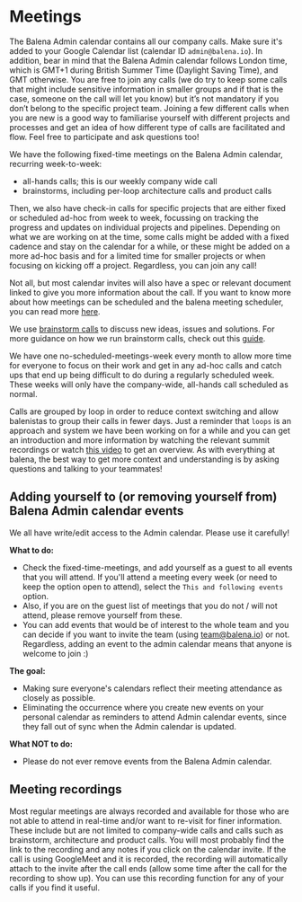 # Meetings

The Balena Admin calendar contains all our company calls. Make sure it's added to your Google Calendar list (calendar ID `admin@balena.io`). In addition, bear in mind that the Balena Admin calendar follows London time, which is GMT+1 during British Summer Time (Daylight Saving Time), and GMT otherwise. You are free to join any calls (we do try to keep some calls that might include sensitive information in smaller groups and if that is the case, someone on the call will let you know) but it’s not mandatory if you don’t belong to the specific project team. Joining a few different calls when you are new is a good way to familiarise yourself with different projects and processes and get an idea of how different type of calls are facilitated and flow. Feel free to participate and ask questions too! 

We have the following fixed-time meetings on the Balena Admin calendar, recurring week-to-week:
- all-hands calls; this is our weekly company wide call
- brainstorms, including per-loop architecture calls and product calls

Then, we also have check-in calls for specific projects that are either fixed or scheduled ad-hoc from week to week, focussing on tracking the progress and updates on individual projects and pipelines. Depending on what we are working on at the time, some calls might be added with a fixed cadence and stay on the calendar for a while, or these might be added on a more ad-hoc basis and for a limited time for smaller projects or when focusing on kicking off a project. Regardless, you can join any call! 

Not all, but most calendar invites will also have a spec or relevant document linked to give you more information about the call. If you want to know more about how meetings can be scheduled and the balena meeting scheduler, you can read more [here](https://github.com/balena-io/meeting-scheduler).

We use [brainstorm calls](./how-we-work/resource-glossary/brainstorm-calls.md) to discuss new ideas, issues and solutions. For more guidance on how we run brainstorm calls, check out this [guide](https://docs.google.com/document/d/1mHb-D2vJxufa8OZPU55V5WBIXuQ44MNL4fcXw52lEe8/edit#). 

We have one no-scheduled-meetings-week every month to allow more time for everyone to focus on their work and get in any ad-hoc calls and catch ups that end up being difficult to do during a regularly scheduled week. These weeks will only have the company-wide, all-hands call scheduled as normal. 

Calls are grouped by loop in order to reduce context switching and allow balenistas to group their calls in fewer days. Just a reminder that `loops` is an approach and system we have been working on for a while and you can get an introduction and more information by watching the relevant summit recordings or watch [this video](https://drive.google.com/file/d/1xHaZredpmAN5Ewb8lro6LovkVLVjIDJE/view) to get an overview. As with everything at balena, the best way to get more context and understanding is by asking questions and talking to your teammates! 

## Adding yourself to (or removing yourself from) Balena Admin calendar events

We all have write/edit access to the Admin calendar. Please use it carefully! 

**What to do:**
* Check the fixed-time-meetings, and add yourself as a guest to all events that you will attend. If you'll attend a meeting every week (or need to keep the option open to attend), select the `This and following events` option.
* Also, if you are on the guest list of meetings that you do not / will not attend, please remove yourself from these.
* You can add events that would be of interest to the whole team and you can decide if you want to invite the team (using team@balena.io) or not. Regardless, adding an event to the admin calendar means that anyone is welcome to join :) 

**The goal:**
* Making sure everyone's calendars reflect their meeting attendance as closely as possible.
* Eliminating the occurrence where you create new events on your personal calendar as reminders to attend Admin calendar events, since they fall out of sync when the Admin calendar is updated.

**What NOT to do:**
* Please do not ever remove events from the Balena Admin calendar.

## Meeting recordings
Most regular meetings are always recorded and available for those who are not able to attend in real-time and/or want to re-visit for finer information. These include but are not limited to company-wide calls and calls such as brainstorm, architecture and product calls. You will most probably find the link to the recording and any notes if you click on the calendar invite. If the call is using GoogleMeet and it is recorded, the recording will automatically attach to the invite after the call ends (allow some time after the call for the recording to show up). You can use this recording function for any of your calls if you find it useful. 
